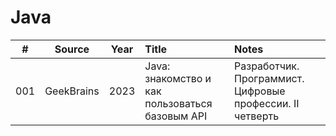 # Java

| \# | Source | Year | Title | Notes |
| :---: | :---: | :---: | :--- | :--- |
| 001 | GeekBrains | 2023 | Java: знакомство и как пользоваться базовым API | Разработчик. Программист. Цифровые профессии. II четверть